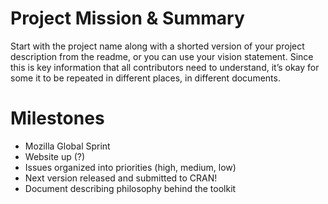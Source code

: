
# Project Mission & Summary

Start with the project name along with a shorted version of your project
description from the readme, or you can use your vision statement. Since this is
key information that all contributors need to understand, it’s okay for some it
to be repeated in different places, in different documents.

# Milestones

- Mozilla Global Sprint
- Website up (?)
- Issues organized into priorities (high, medium, low)
- Next version released and submitted to CRAN!
- Document describing philosophy behind the toolkit
